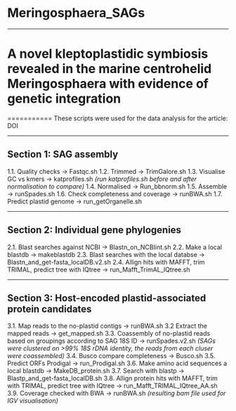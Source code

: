 # Meringosphaera_SAGs
----
# A novel kleptoplastidic symbiosis revealed in the marine centrohelid Meringosphaera with evidence of genetic integration
===========
These scripts were used for the data analysis for the article: DOI

------
## Section 1: SAG assembly
1.1. Quality checks -> Fastqc.sh
1.2. Trimmed -> TrimGalore.sh 
1.3. Visualise GC vs kmers -> katprofiles.sh
    *(run katprofiles.sh before and after normalisation to compare)*
1.4. Normalised -> Run_bbnorm.sh
1.5. Assemble  -> runSpades.sh 
1.6. Check completeness and coverage -> runBWA.sh
1.7. Predict plastid genome -> run_getOrganelle.sh

--------
## Section 2: Individual gene phylogenies
2.1. Blast searches against NCBI -> Blastn_on_NCBIint.sh
2.2. Make a local blastdb -> makeblastdb
2.3. Blast searches with the local databse ->  Blastn_and_get-fasta_localDB.v2.sh
2.4. Allign hits with MAFFT, trim TRIMAL, predict tree with IQtree -> run_Mafft_TrimAL_IQtree.sh

------
## Section 3: Host-encoded plastid-associated protein candidates 
3.1. Map reads to the no-plastid contigs -> runBWA.sh
3.2  Extract the mapped reads -> get_mapped.sh
3.3. Coassembly of no-plastid reads based on groupings according to SAG 18S ID -> runSpades.v2.sh
    *(SAGs were clustered on >99% 18S rDNA identity, the reads from each cluser were coassembled)*
3.4. Busco compare completeness -> Busco.sh
3.5. Predict ORFs Prodigal -> run_Prodigal.sh
3.6. Make amino acid sequences a local blastdb -> MakeDB_protein.sh
3.7. Search with blastp -> Blastp_and_get-fasta_localDB.sh
3.8. Allign protein hits with MAFFT, trim with TRIMAL, predict tree with IQtree -> run_Mafft_TRIMAL_IQtree_AA.sh
3.9. Coverage checked with BWA -> runBWA.sh
    *(resulting bam file used for IGV visualisation)*
